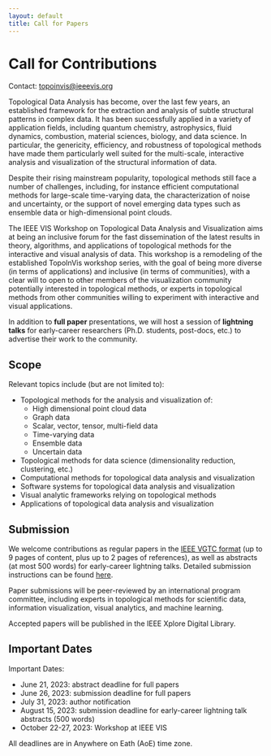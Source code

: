```yaml
---
layout: default
title: Call for Papers
---
```


# Call for Contributions

Contact: <topoinvis@ieeevis.org>

Topological Data Analysis has become, over the last few years, an established framework 
for the extraction and analysis of subtle structural patterns in complex data. It has been 
successfully applied in a variety of application fields, including quantum chemistry, 
astrophysics, fluid dynamics, combustion, material sciences, biology, and data science. 
In particular, the genericity, efficiency, and robustness of topological methods have 
made them particularly well suited for the multi-scale, interactive analysis and visualization 
of the structural information of data.

Despite their rising mainstream popularity, topological methods still face a number of 
challenges, including, for instance efficient computational methods for large-scale 
time-varying data, the characterization of noise and uncertainty, or the support of 
novel emerging data types such as ensemble data or high-dimensional point clouds.

The IEEE VIS Workshop on Topological Data Analysis and Visualization aims at being an 
inclusive forum for the fast dissemination of the latest results in theory, algorithms, 
and applications of topological methods for the interactive and visual analysis of data. 
This workshop is a remodeling of the established TopoInVis workshop series, with the goal 
of being more diverse (in terms of applications) and inclusive (in terms of communities), 
with a clear will to open to other members of the visualization community potentially 
interested in topological methods, or experts in topological methods from other communities 
willing to experiment with interactive and visual applications.

In addition to **full paper** presentations, we will host a session of **lightning talks** for 
early-career researchers (Ph.D. students, post-docs, etc.) to advertise their work to the community.

## Scope

Relevant topics include (but are not limited to):
* Topological methods for the analysis and visualization of:
  - High dimensional point cloud data
  - Graph data 
  - Scalar, vector, tensor, multi-field data
  - Time-varying data
  - Ensemble data
  - Uncertain data
* Topological methods for data science (dimensionality reduction, clustering, etc.)
* Computational methods for topological data analysis and visualization
* Software systems for topological data analysis and visualization
* Visual analytic frameworks relying on topological methods
* Applications of topological data analysis and visualization

## Submission

We welcome contributions as regular papers in the 
[IEEE VGTC format](https://tc.computer.org/vgtc/publications/conference/) 
(up to 9 pages of content, plus up to 2 pages of references), 
as well as abstracts (at most 500 words) for early-career lightning talks.
Detailed submission instructions can be found [here](submission.html).

Paper submissions will be peer-reviewed by an international program committee, 
including experts in topological methods for scientific data, 
information visualization, visual analytics, and machine learning. 

Accepted papers will be published in the IEEE Xplore Digital Library.

## Important Dates

Important Dates:
* June 21, 2023: abstract deadline for full papers
* June 26, 2023: submission deadline for full papers
* July 31, 2023: author notification
* August 15, 2023: submission deadline for early-career lightning talk abstracts (500 words)
* October 22-27, 2023: Workshop at IEEE VIS

All deadlines are in Anywhere on Eath (AoE) time zone.

